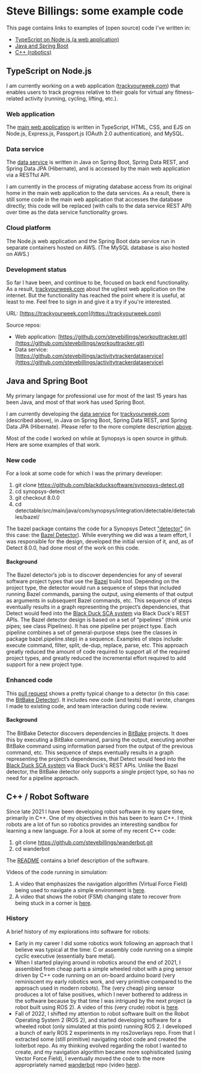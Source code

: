# Steve Billings: some example code

This page contains links to examples of (open source) code I've written in:

* [TypeScript on Node.js (a web application)](#node)
* [Java and Spring Boot](#java)
* [C++ (robotics)](#cpp)

<a name="node"></a>
## TypeScript on Node.js

I am currently working on a web application ([trackyourweek.com](https://trackyourweek.com)) that enables users to track progress relative to their goals for virtual any fitness-related activity (running, cycling, lifting, etc.). 

### Web application

The [main web application](https://github.com/stevebillings/workouttracker.git) is written in TypeScript, HTML, CSS, and EJS on Node.js, Express.js, Passport.js (OAuth 2.0 authentication), and MySQL. 

<a name="dataservice"></a>
### Data service

The [data service](https://github.com/stevebillings/activitytrackerdataservice) is written in Java on Spring Boot, Spring Data REST, and Spring Data JPA (Hibernate), and is accessed by the main web application
via a RESTful API.

I am currently in the process of migrating database access from its original home in the main web application to the data services. As a result, there is still some code
in the main web application that accesses the database directly; this code will be replaced (with calls to the data service REST API) over time as the data service functionality grows.

### Cloud platform

The Node.js web application and the Spring Boot data service run in separate containers hosted on AWS.
(The MySQL database is also hosted on AWS.)


### Development status

So far I have been, and continue to be, focused on back end functionality. As a result, [trackyourweek.com](https://trackyourweek.com) about the ugliest web application on the internet. 
But the functionality has reached the point where it is useful, at least to me. 
Feel free to sign in and give it a try if you're interested.

URL: [https://trackyourweek.com](https://trackyourweek.com)

Source repos:
* Web application: [https://github.com/stevebillings/workouttracker.git](https://github.com/stevebillings/workouttracker.git)
* Data service: [https://github.com/stevebillings/activitytrackerdataservice](https://github.com/stevebillings/activitytrackerdataservice)

<a name="java"></a>
## Java and Spring Boot

My primary langage for professional use for most of the last 15 years has been Java, and most of that work has used Spring Boot. 

I am currently developing the [data service](https://github.com/stevebillings/activitytrackerdataservice) for
[trackyourweek.com](https://trackyourweek.com) (described above),
in Java on Spring Boot, Spring Data REST, and Spring Data JPA (Hibernate). Please refer to the more
complete description [above](#dataservice).

Most of the code I worked on while at Synopsys is open source in github. Here are some examples of that work.

### New code

For a look at some code for which I was the primary developer:

1. git clone https://github.com/blackducksoftware/synopsys-detect.git
1. cd synopsys-detect
1. git checkout 8.0.0
1. cd detectable/src/main/java/com/synopsys/integration/detectable/detectables/bazel/

The bazel package contains the code for a Synopsys Detect ["detector"](https://community.synopsys.com/s/document-item?bundleId=integrations-detect&topicId=gettingstarted/terms/detectors.html) (in this case: the [Bazel Detector](https://community.synopsys.com/s/document-item?bundleId=integrations-detect&topicId=packagemgrs/bazel.html)). While everything we did was a team effort, I was responsible for the design, developed the initial version of it, and, as of Detect 8.0.0, had done most of the work on this code.

#### Background

The Bazel detector’s job is to discover dependencies for any of several software project types that use the [Bazel](https://bazel.build/) build tool. Depending on the project type, the detector would run a sequence of steps that included running Bazel commands, parsing the output, using elements of that output as arguments in subsequent Bazel commands, etc. This sequence of steps eventually results in a graph representing the project’s dependencies, that Detect would feed into the [Black Duck SCA system](https://www.synopsys.com/software-integrity/security-testing/software-composition-analysis.html) via Black Duck's REST APIs. The Bazel detector design is based on a set of “pipelines” (think unix pipes; see class Pipelines). It has one pipeline per project type. Each pipeline combines a set of general-purpose steps (see the classes in package bazel.pipeline.step) in a sequence. Examples of steps include: execute command, filter, split, de-dup, replace, parse, etc. This approach greatly reduced the amount of code required to support all of the required project types, and greatly reduced the incremental effort required to add support for a new project type.

### Enhanced code

This [pull request](https://github.com/blackducksoftware/synopsys-detect/pull/516) shows a pretty typical change to a detector (in this case: the [BitBake Detector](https://community.synopsys.com/s/document-item?bundleId=integrations-detect&topicId=packagemgrs/bitbake.html)). It includes new code (and tests) that I wrote, changes I made to existing code, and team interaction during code review.

#### Background

The BitBake Detector discovers dependencies in [BitBake](https://docs.yoctoproject.org/1.6/bitbake-user-manual/bitbake-user-manual.html) projects.
It does this by executing a BitBake command, parsing the output, executing another BitBake command using information parsed from the output of the previous command, etc. This sequence of steps eventually results in a graph representing the project’s dependencies, that Detect would feed into the [Black Duck SCA system](https://www.synopsys.com/software-integrity/security-testing/software-composition-analysis.html) via Black Duck's REST APIs. Unlike the Bazel detector, the BitBake detector only supports a single project type, so has no need for a pipeline approach.

<a name="cpp"></a>
## C++ / Robot Software

Since late 2021 I have been developing robot software in my spare time, primarily in C++. One of my objectives in this has been to learn C++. I think robots are a lot of fun so robotics provides an interesting sandbox for learning a new language. For a look at some of my recent C++ code:

1. git clone https://github.com/stevebillings/wanderbot.git
1. cd wanderbot

The [README](https://github.com/stevebillings/wanderbot#readme) contains a brief description of the software.

Videos of the code running in simulation:

1. A video that emphasizes the navigation algorithm (Virtual Force Field) being used to navigate a simple environment is [here](https://drive.google.com/file/d/109PchHxjqMuJjDrc6-UHcsy3-8Mow3KA/view?usp=sharing).
2. A video that shows the robot (FSM) changing state to recover from being stuck in a corner is [here](https://drive.google.com/file/d/1a-lXPeDvVW8w1gOMR2BIlpd47dWaV_UQ/view?usp=sharing).

### History

A brief history of my explorations into software for robots:

* Early in my career I did some robotics work following an approach that I believe was typical at the time: C or assembly code running on a simple cyclic executive (essentially bare metal).
* When I started playing around in robotics around the end of 2021, I assembled from cheap parts a simple wheeled robot with a ping sensor driven by C++ code running on an on-board arduino board (very reminiscent my early robotics work, and very primitive compared to the approach used in modern robots). The (very cheap) ping sensor produces a lot of false positives, which I never bothered to address in the software because by that time I was intrigued by the next project (a robot built using ROS 2). A video of this (very crude) robot is [here](https://drive.google.com/file/d/1mEP5RhqieAe89wksvIwAjcLRTK1Uh4p-/view?usp=sharing).
* Fall of 2022, I shifted my attention to robot software built on the Robot Operating System 2 (ROS 2), and started developing software for a wheeled robot (only simulated at this point) running ROS 2. I developed a bunch of early ROS 2 experiments in my ros2overlays repo. From that I extracted some (still primitive) navigating robot code and created the loiterbot repo. As my thinking evolved regarding the robot I wanted to create, and my navigation algorithm became more sophisticated (using Vector Force Field), I eventually moved the code to the more appropriately named [wanderbot](https://github.com/stevebillings/wanderbot) repo (video [here](https://drive.google.com/file/d/109PchHxjqMuJjDrc6-UHcsy3-8Mow3KA/view?usp=sharing)).
